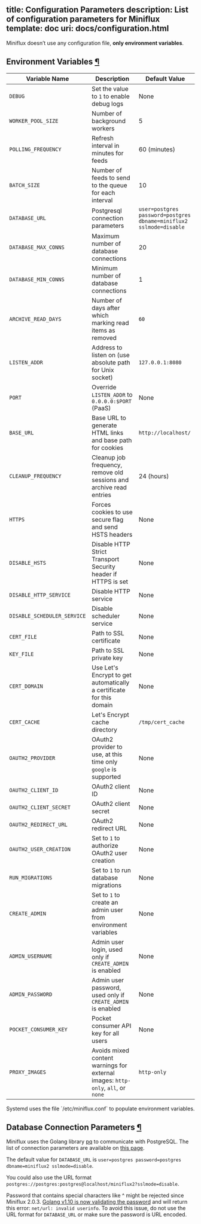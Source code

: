 title: Configuration Parameters
description: List of configuration parameters for Miniflux
template: doc
uri: docs/configuration.html
---
Miniflux doesn’t use any configuration file, **only environment variables**.

<h2 id="env-variables">Environment Variables <a class="anchor" href="#env-variables" title="Permalink">¶</a></h2>

| Variable Name               | Description                                                                      | Default Value                                                      |
| --------------------------- | -------------------------------------------------------------------------------- | ------------------------------------------------------------------ |
| `DEBUG`                     | Set the value to `1` to enable debug logs                                        | None                                                               |
| `WORKER_POOL_SIZE`          | Number of background workers                                                     | 5                                                                  |
| `POLLING_FREQUENCY`         | Refresh interval in minutes for feeds                                            | 60 (minutes)                                                       |
| `BATCH_SIZE`                | Number of feeds to send to the queue for each interval                           | 10                                                                 |
| `DATABASE_URL`              | Postgresql connection parameters                                                 | `user=postgres password=postgres dbname=miniflux2 sslmode=disable` |
| `DATABASE_MAX_CONNS`        | Maximum number of database connections                                           | 20                                                                 |
| `DATABASE_MIN_CONNS`        | Minimum number of database connections                                           | 1                                                                  |
| `ARCHIVE_READ_DAYS`         | Number of days after which marking read items as removed                         | `60`                                                               |
| `LISTEN_ADDR`               | Address to listen on (use absolute path for Unix socket)                         | `127.0.0.1:8080`                                                   |
| `PORT`                      | Override `LISTEN_ADDR` to `0.0.0.0:$PORT` (PaaS)                                 | None                                                               |
| `BASE_URL`                  | Base URL to generate HTML links and base path for cookies                        | `http://localhost/`                                                |
| `CLEANUP_FREQUENCY`         | Cleanup job frequency, remove old sessions and archive read entries              | 24 (hours)                                                         |
| `HTTPS`                     | Forces cookies to use secure flag and send HSTS headers                          | None                                                               |
| `DISABLE_HSTS`              | Disable HTTP Strict Transport Security header if HTTPS is set                    | None                                                               |
| `DISABLE_HTTP_SERVICE`      | Disable HTTP service                                                             | None                                                               |
| `DISABLE_SCHEDULER_SERVICE` | Disable scheduler service                                                        | None                                                               |
| `CERT_FILE`                 | Path to SSL certificate                                                          | None                                                               |
| `KEY_FILE`                  | Path to SSL private key                                                          | None                                                               |
| `CERT_DOMAIN`               | Use Let's Encrypt to get automatically a certificate for this domain             | None                                                               |
| `CERT_CACHE`                | Let's Encrypt cache directory                                                    | `/tmp/cert_cache`                                                  |
| `OAUTH2_PROVIDER`           | OAuth2 provider to use, at this time only `google` is supported                  | None                                                               |
| `OAUTH2_CLIENT_ID`          | OAuth2 client ID                                                                 | None                                                               |
| `OAUTH2_CLIENT_SECRET`      | OAuth2 client secret                                                             | None                                                               |
| `OAUTH2_REDIRECT_URL`       | OAuth2 redirect URL                                                              | None                                                               |
| `OAUTH2_USER_CREATION`      | Set to `1` to authorize OAuth2 user creation                                     | None                                                               |
| `RUN_MIGRATIONS`            | Set to `1` to run database migrations                                            | None                                                               |
| `CREATE_ADMIN`              | Set to `1` to create an admin user from environment variables                    | None                                                               |
| `ADMIN_USERNAME`            | Admin user login, used only if `CREATE_ADMIN` is enabled                         | None                                                               |
| `ADMIN_PASSWORD`            | Admin user password, used only if `CREATE_ADMIN` is enabled                      | None                                                               |
| `POCKET_CONSUMER_KEY`       | Pocket consumer API key for all users                                            | None                                                               |
| `PROXY_IMAGES`              | Avoids mixed content warnings for external images: `http-only`, `all`, or `none` | `http-only`                                                        |

<p class="info">
Systemd uses the file `/etc/miniflux.conf` to populate environment variables.
</p>

<h2 id="dsn">Database Connection Parameters <a class="anchor" href="#dsn" title="Permalink">¶</a></h2>

Miniflux uses the Golang library [pq](https://github.com/lib/pq) to communicate with PostgreSQL.
The list of connection parameters are available on [this page](https://godoc.org/github.com/lib/pq#hdr-Connection_String_Parameters).

The default value for `DATABASE_URL` is `user=postgres password=postgres dbname=miniflux2 sslmode=disable`.

You could also use the URL format `postgres://postgres:postgres@localhost/miniflux2?sslmode=disable`.

<div class="warning">
Password that contains special characters like ^ might be rejected since Miniflux 2.0.3. <a href="https://go-review.googlesource.com/c/go/+/87038">Golang v1.10 is now validating the password</a> and will return this error: <code>net/url: invalid userinfo</code>.
To avoid this issue, do not use the URL format for <code>DATABASE_URL</code> or make sure the password is URL encoded.
</div>
